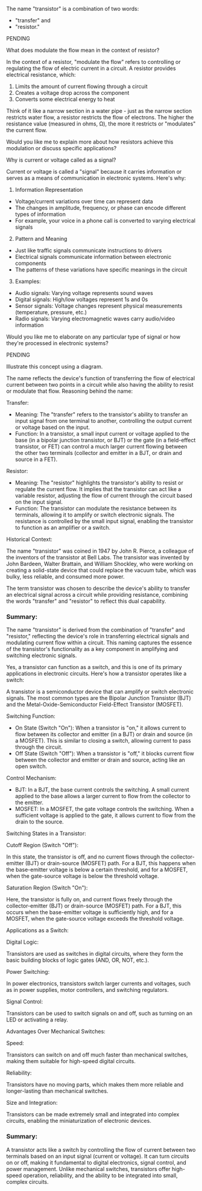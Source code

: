 The name "transistor" is a combination of two words:

- "transfer" and
- "resistor."


PENDING

What does modulate the flow mean in the context of resistor?

In the context of a resistor, "modulate the flow" refers to controlling or regulating the flow of electric current in a circuit. A resistor provides electrical resistance, which:

1. Limits the amount of current flowing through a circuit
2. Creates a voltage drop across the component
3. Converts some electrical energy to heat

Think of it like a narrow section in a water pipe - just as the narrow section restricts water flow, a resistor restricts the flow of electrons. The higher the resistance value (measured in ohms, Ω), the more it restricts or "modulates" the current flow.

Would you like me to explain more about how resistors achieve this modulation or discuss specific applications?

Why is current or voltage called as a signal?

Current or voltage is called a "signal" because it carries information or serves as a means of communication in electronic systems. Here's why:

1. Information Representation
- Voltage/current variations over time can represent data
- The changes in amplitude, frequency, or phase can encode different types of information
- For example, your voice in a phone call is converted to varying electrical signals

2. Pattern and Meaning
- Just like traffic signals communicate instructions to drivers
- Electrical signals communicate information between electronic components
- The patterns of these variations have specific meanings in the circuit

3. Examples:
- Audio signals: Varying voltage represents sound waves
- Digital signals: High/low voltages represent 1s and 0s
- Sensor signals: Voltage changes represent physical measurements (temperature, pressure, etc.)
- Radio signals: Varying electromagnetic waves carry audio/video information

Would you like me to elaborate on any particular type of signal or how they're processed in electronic systems?

PENDING

Illustrate this concept using a diagram.

The name reflects the device's function of transferring the flow of electrical current between two points in a circuit while also having the ability to resist or modulate that flow. Reasoning behind the name:

Transfer:
   - Meaning: The "transfer" refers to the transistor's ability to transfer an input signal from one terminal to another, controlling the output current or voltage based on the input.
   - Function: In a transistor, a small input current or voltage applied to the base (in a bipolar junction transistor, or BJT) or the gate (in a field-effect transistor, or FET) can control a much larger current flowing between the other two terminals (collector and emitter in a BJT, or drain and source in a FET).

Resistor:
   - Meaning: The "resistor" highlights the transistor's ability to resist or regulate the current flow. It implies that the transistor can act like a variable resistor, adjusting the flow of current through the circuit based on the input signal.
   - Function: The transistor can modulate the resistance between its terminals, allowing it to amplify or switch electronic signals. The resistance is controlled by the small input signal, enabling the transistor to function as an amplifier or a switch.

Historical Context:

The name "transistor" was coined in 1947 by John R. Pierce, a colleague of the inventors of the transistor at Bell Labs. The transistor was invented by John Bardeen, Walter Brattain, and William Shockley, who were working on creating a solid-state device that could replace the vacuum tube, which was bulky, less reliable, and consumed more power.

The term transistor was chosen to describe the device's ability to transfer an electrical signal across a circuit while providing resistance, combining the words "transfer" and "resistor" to reflect this dual capability.

### Summary:
The name "transistor" is derived from the combination of "transfer" and "resistor," reflecting the device's role in transferring electrical signals and modulating current flow within a circuit. This naming captures the essence of the transistor's functionality as a key component in amplifying and switching electronic signals.

Yes, a transistor can function as a switch, and this is one of its primary applications in electronic circuits. Here's how a transistor operates like a switch:

A transistor is a semiconductor device that can amplify or switch electronic signals. The most common types are the Bipolar Junction Transistor (BJT) and the Metal-Oxide-Semiconductor Field-Effect Transistor (MOSFET).

Switching Function:

   - On State (Switch "On"): When a transistor is "on," it allows current to flow between its collector and emitter (in a BJT) or drain and source (in a MOSFET). This is similar to closing a switch, allowing current to pass through the circuit.
   - Off State (Switch "Off"): When a transistor is "off," it blocks current flow between the collector and emitter or drain and source, acting like an open switch.

Control Mechanism:

   - BJT: In a BJT, the base current controls the switching. A small current applied to the base allows a larger current to flow from the collector to the emitter.
   - MOSFET: In a MOSFET, the gate voltage controls the switching. When a sufficient voltage is applied to the gate, it allows current to flow from the drain to the source.

Switching States in a Transistor:

Cutoff Region (Switch "Off"):

In this state, the transistor is off, and no current flows through the collector-emitter (BJT) or drain-source (MOSFET) path. For a BJT, this happens when the base-emitter voltage is below a certain threshold, and for a MOSFET, when the gate-source voltage is below the threshold voltage.

Saturation Region (Switch "On"):

Here, the transistor is fully on, and current flows freely through the collector-emitter (BJT) or drain-source (MOSFET) path. For a BJT, this occurs when the base-emitter voltage is sufficiently high, and for a MOSFET, when the gate-source voltage exceeds the threshold voltage.

Applications as a Switch:

Digital Logic:

Transistors are used as switches in digital circuits, where they form the basic building blocks of logic gates (AND, OR, NOT, etc.).

Power Switching:

In power electronics, transistors switch larger currents and voltages, such as in power supplies, motor controllers, and switching regulators.

Signal Control:

Transistors can be used to switch signals on and off, such as turning on an LED or activating a relay.

Advantages Over Mechanical Switches:

Speed:

Transistors can switch on and off much faster than mechanical switches, making them suitable for high-speed digital circuits.

Reliability:

Transistors have no moving parts, which makes them more reliable and longer-lasting than mechanical switches.

Size and Integration:

Transistors can be made extremely small and integrated into complex circuits, enabling the miniaturization of electronic devices.

### Summary:

A transistor acts like a switch by controlling the flow of current between two terminals based on an input signal (current or voltage). It can turn circuits on or off, making it fundamental to digital electronics, signal control, and power management. Unlike mechanical switches, transistors offer high-speed operation, reliability, and the ability to be integrated into small, complex circuits.
